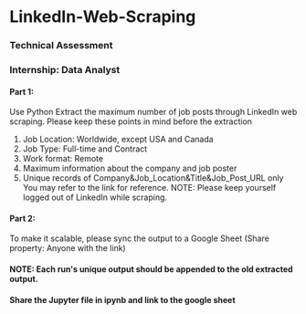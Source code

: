 # LinkedIn-Web-Scraping

### Technical Assessment
### Internship: Data Analyst
#### Part 1:
Use Python
Extract the maximum number of job posts through LinkedIn web scraping. Please keep these points in mind
before the extraction
1. Job Location: Worldwide, except USA and Canada
2. Job Type: Full-time and Contract
3. Work format: Remote
4. Maximum information about the company and job poster
5. Unique records of Company&Job_Location&Title&Job_Post_URL only
You may refer to the link for reference.
NOTE: Please keep yourself logged out of LinkedIn while scraping.
#### Part 2:
To make it scalable, please sync the output to a Google Sheet (Share property: Anyone with the link)
#### NOTE: Each run's unique output should be appended to the old extracted output.
#### Share the Jupyter file in ipynb and link to the google sheet
